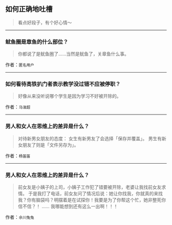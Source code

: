 ## 如何正确地吐槽

> 看点好段子，有个好心情～


 
---

### 鱿鱼圈是章鱼的什么部位？

> 你都说了是鱿鱼圈了……当然是鱿鱼了，关章鱼什么事。


作者：`匿名用户`

---

### 如何看待高铁扒门者表示教学没过错不应被停职？

> 好像从来没听说哪个学生是因为学习不好被开除的。


作者：`马浚超`

---

### 男人和女人在思维上的差异是什么？

> 对待新男女朋友的态度：
> 女生有新男友了会选择「保存并覆盖」。
> 男生有新女朋友了则是「文件另存为」。


作者：`杨笛笛`

---

### 男人和女人在思维上的差异是什么？

> 前女友是小姨子的上司，小姨子工作犯了错要被开除，老婆让我找前女友求情。
> 于是我打了电话，前女友问了情况后说：她让你找我，你就真的来找我？你有脑袋吗？明摆着是在试探你！我要是为了你帮这个忙，她非整死你信不信？！
> ……
> 我哪能想到还有这么一出啊！！！


作者：`佘川兔兔`